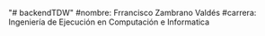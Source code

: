 "# backendTDW"
#nombre: Frrancisco Zambrano Valdés
#carrera: Ingeniería de Ejecución en Computación e Informatica
